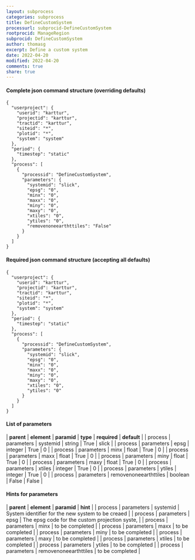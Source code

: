 ```yaml
---
layout: subprocess
categories: subprocess
title: DefineCustomSystem
processurl: subprocid-DefineCustomSystem
rootprocid: ManageRegion
subprocid: DefineCustomSystem
author: thomasg
excerpt: Define a custom system
date: 2022-04-20
modified: 2022-04-20
comments: true
share: true
---
```


#### Complete json command structure (overriding defaults)
```
{
  "userproject": {
    "userid": "karttur",
    "projectid": "karttur",
    "tractid": "karttur",
    "siteid": "*",
    "plotid": "*",
    "system": "system"
  },
  "period": {
    "timestep": "static"
  },
  "process": [
    {
      "processid": "DefineCustomSystem",
      "parameters": {
        "systemid": "slick",
        "epsg": "0",
        "minx": "0",
        "maxx": "0",
        "miny": "0",
        "maxy": "0",
        "xtiles": "0",
        "ytiles": "0",
        "removenoneearthttiles": "False"
      }
    }
  ]
}
```
#### Required json command structure (accepting all defaults)
```
{
  "userproject": {
    "userid": "karttur",
    "projectid": "karttur",
    "tractid": "karttur",
    "siteid": "*",
    "plotid": "*",
    "system": "system"
  },
  "period": {
    "timestep": "static"
  },
  "process": [
    {
      "processid": "DefineCustomSystem",
      "parameters": {
        "systemid": "slick",
        "epsg": "0",
        "minx": "0",
        "maxx": "0",
        "miny": "0",
        "maxy": "0",
        "xtiles": "0",
        "ytiles": "0"
      }
    }
  ]
}
```
#### List of parameters

| **parent** | **element** | **paramid** | **type** | **required** | **default** |
| process | parameters | systemid | string | True | slick |
| process | parameters | epsg | integer | True | 0 |
| process | parameters | minx | float | True | 0 |
| process | parameters | maxx | float | True | 0 |
| process | parameters | miny | float | True | 0 |
| process | parameters | maxy | float | True | 0 |
| process | parameters | xtiles | integer | True | 0 |
| process | parameters | ytiles | integer | True | 0 |
| process | parameters | removenoneearthttiles | boolean | False | False |

#### Hints for parameters

| **parent** | **element** | **paramid** | **hint** |
| process | parameters | systemid | System identifier for the new system to be creaed |
| process | parameters | epsg | The epsg code for the custom projection syste, |
| process | parameters | minx | to be completed |
| process | parameters | maxx | to be completed |
| process | parameters | miny | to be completed |
| process | parameters | maxy | to be completed |
| process | parameters | xtiles | to be completed |
| process | parameters | ytiles | to be completed |
| process | parameters | removenoneearthttiles | to be completed |
